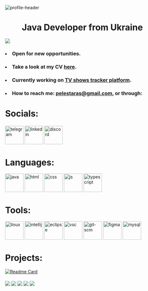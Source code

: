 ![profile-header](https://github.com/peles-taras/peles-taras/assets/92885035/427e8376-13ec-4c37-923b-0833a4bbb038)

<h1 align="center">Java Developer from Ukraine</h1>

![](https://komarev.com/ghpvc/?username=peles-taras)

### <ul>
### <li>Open for new opportunities.</li>
### <li>Take a look at my CV [here]().</li>
### <li>Currently working on [TV shows tracker platform](https://whatepisode.online).</li>
### <li>How to reach me: [pelestaras@gmail.com](mailto:pelestaras@gmail.com), or through:</li>
</ul>

<h1>Socials:</h1>

### <div>
<a href="https://t.me/noampersone"><img height="60" src="https://github.com/peles-taras/peles-taras/assets/92885035/4c55e8a7-7109-4c23-9e06-4df1a8852107" alt="telegram"></a>
<a href="https://www.linkedin.com/in/taras-peles"><img height="60" src="https://github.com/peles-taras/peles-taras/assets/92885035/7b2e11cd-2bab-4f8b-8467-832594ff313d" alt="linkedin"></a>
<a href="https://discordapp.com/users/230682850192523264"><img height="60" src="https://github.com/peles-taras/peles-taras/assets/92885035/b389da29-aa5f-4d37-9585-ce5d7717b7b9" alt="discord"></a>
</div>

<h1>Languages:</h1>

<div>
<img height="60" src="https://github.com/peles-taras/peles-taras/assets/92885035/58a3a02f-be4a-468a-b2a4-c4fae9014c09" alt="java">
<img height="60" src="https://github.com/peles-taras/peles-taras/assets/92885035/448755f8-f8ac-4885-8fda-87b809d7453f" alt="html">
<img height="60" src="https://github.com/peles-taras/peles-taras/assets/92885035/671a165f-1cec-4b92-8313-f08268c48656" alt="css">
<img height="60" src="https://github.com/peles-taras/peles-taras/assets/92885035/9d73978f-9509-4286-a621-bc1bb59aa121" alt="js">
<img height="60" src="https://github.com/peles-taras/peles-taras/assets/92885035/d86f4bc2-e9ed-4361-94d2-450ddb66242f" alt="typescript">
</div>

<h1>Tools:</h1>

<div>
<img height="60" src="https://github.com/peles-taras/peles-taras/assets/92885035/1f7f68fe-e418-49bb-ba62-02834250c4b0" alt="linux">
<img height="60" src="https://github.com/peles-taras/peles-taras/assets/92885035/fd75a0a2-c42a-48b2-af48-790befaa9b73" alt="intellij">
<img height="60" src="https://github.com/peles-taras/peles-taras/assets/92885035/43761ee3-7273-44b4-85a1-d4cd20ab7652" alt="eclipse">
<img height="60" src="https://github.com/peles-taras/peles-taras/assets/92885035/baf68933-2f33-4ebf-af60-26fe08445076" alt="vsc">
<img height="60" src="https://github.com/peles-taras/peles-taras/assets/92885035/e8ae97e6-aece-4605-8e2d-bcbc1ef09426" alt="git-scm">
<img height="60" src="https://github.com/peles-taras/peles-taras/assets/92885035/6343db4f-0ec0-4abf-be4c-083dec04425a" alt="figma">
<img height="60" src="https://github.com/peles-taras/peles-taras/assets/92885035/7539dcdc-5950-4490-a7fc-a4ef69c967ee" alt="mysql">
</div>

<h1>Projects:</h1>

[![Readme Card](https://github-readme-stats.vercel.app/api/pin/?username=peles-taras&repo=TVShows_Website)](https://github.com/anuraghazra/github-readme-stats)

### <div align="center">
![](https://github-profile-summary-cards.vercel.app/api/cards/profile-details?username=peles-taras&theme=solarized_dark)
![](https://github-profile-summary-cards.vercel.app/api/cards/most-commit-language?username=peles-taras&theme=solarized_dark)
![](https://github-profile-summary-cards.vercel.app/api/cards/repos-per-language?username=peles-taras&theme=solarized_dark)
![](https://github-profile-summary-cards.vercel.app/api/cards/stats?username=peles-taras&theme=solarized_dark)
![](https://github-profile-summary-cards.vercel.app/api/cards/productive-time?username=peles-taras&theme=solarized_dark)
</div>
